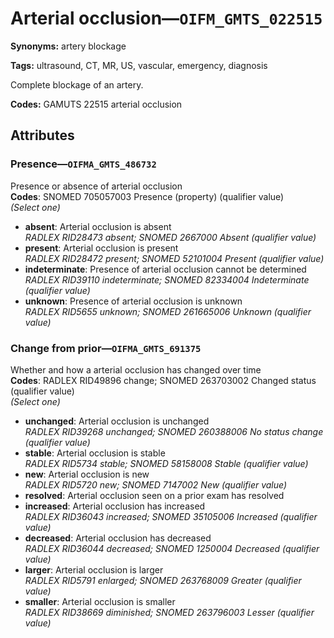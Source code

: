# Arterial occlusion—`OIFM_GMTS_022515`

**Synonyms:** artery blockage

**Tags:** ultrasound, CT, MR, US, vascular, emergency, diagnosis

Complete blockage of an artery.

**Codes:** GAMUTS 22515 arterial occlusion

## Attributes

### Presence—`OIFMA_GMTS_486732`

Presence or absence of arterial occlusion  
**Codes**: SNOMED 705057003 Presence (property) (qualifier value)  
*(Select one)*

- **absent**: Arterial occlusion is absent  
_RADLEX RID28473 absent; SNOMED 2667000 Absent (qualifier value)_
- **present**: Arterial occlusion is present  
_RADLEX RID28472 present; SNOMED 52101004 Present (qualifier value)_
- **indeterminate**: Presence of arterial occlusion cannot be determined  
_RADLEX RID39110 indeterminate; SNOMED 82334004 Indeterminate (qualifier value)_
- **unknown**: Presence of arterial occlusion is unknown  
_RADLEX RID5655 unknown; SNOMED 261665006 Unknown (qualifier value)_

### Change from prior—`OIFMA_GMTS_691375`

Whether and how a arterial occlusion has changed over time  
**Codes**: RADLEX RID49896 change; SNOMED 263703002 Changed status (qualifier value)  
*(Select one)*

- **unchanged**: Arterial occlusion is unchanged  
_RADLEX RID39268 unchanged; SNOMED 260388006 No status change (qualifier value)_
- **stable**: Arterial occlusion is stable  
_RADLEX RID5734 stable; SNOMED 58158008 Stable (qualifier value)_
- **new**: Arterial occlusion is new  
_RADLEX RID5720 new; SNOMED 7147002 New (qualifier value)_
- **resolved**: Arterial occlusion seen on a prior exam has resolved  
- **increased**: Arterial occlusion has increased  
_RADLEX RID36043 increased; SNOMED 35105006 Increased (qualifier value)_
- **decreased**: Arterial occlusion has decreased  
_RADLEX RID36044 decreased; SNOMED 1250004 Decreased (qualifier value)_
- **larger**: Arterial occlusion is larger  
_RADLEX RID5791 enlarged; SNOMED 263768009 Greater (qualifier value)_
- **smaller**: Arterial occlusion is smaller  
_RADLEX RID38669 diminished; SNOMED 263796003 Lesser (qualifier value)_